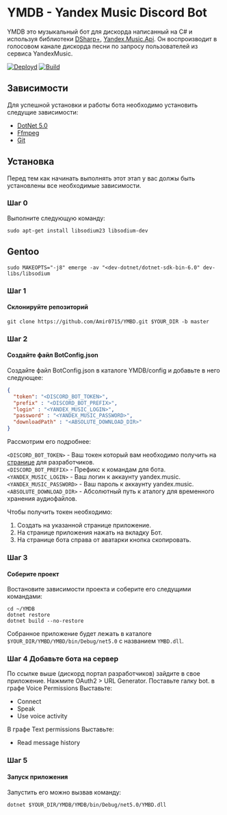 # YMDB - Yandex Music Discord Bot
YMDB это музыкальный бот для дискорда написанный на C# и используя библиотеки [DSharp+](https://github.com/DSharpPlus/DSharpPlus), [Yandex.Music.Api](https://github.com/K1llMan/Yandex.Music.Api). Он воспроизводит в голосовом канале дискорда песни по запросу пользователей из сервиса YandexMusic.

[![Deployd](https://github.com/Amir0715/YMDB/actions/workflows/ci-cd.yml/badge.svg?branch=master)](https://github.com/Amir0715/YMDB/actions/workflows/ci-cd.yml)
[![Build](https://github.com/Amir0715/YMDB/actions/workflows/build.yml/badge.svg?branch=master)](https://github.com/Amir0715/YMDB/actions/workflows/build.yml)

## Зависимости

Для успешной установки и работы бота необходимо установить следущие зависимости:

- [DotNet 5.0](https://dotnet.microsoft.com/download/dotnet/5.0)
- [Ffmpeg](https://ffmpeg.org/download.html)
- [Git](https://git-scm.com/downloads)



## Установка

Перед тем как начинать выполнять этот этап у вас должы быть установлены все необходимые зависимости.

### Шаг 0
Выполните следующую команду:

```terminal
sudo apt-get install libsodium23 libsodium-dev
```

## Gentoo
```terminal
sudo MAKEOPTS="-j8" emerge -av "<dev-dotnet/dotnet-sdk-bin-6.0" dev-libs/libsodium
```

### Шаг 1
#### Склонируйте репозиторий

```terminal
git clone https://github.com/Amir0715/YMBD.git $YOUR_DIR -b master
```

### Шаг 2
#### Создайте файл BotConfig.json
Создайте файл BotConfig.json в каталоге YMDB/config и добавьте в него следующее:

```json
{
  "token": "<DISCORD_BOT_TOKEN>",
  "prefix" : "<DISCORD_BOT_PREFIX>",
  "login" : "<YANDEX_MUSIC_LOGIN>",
  "password" : "<YANDEX_MUSIC_PASSWORD>",
  "downloadPath" : "<ABSOLUTE_DOWNLOAD_DIR>"
}
```
Рассмотрим его подробнее:<br>

`<DISCORD_BOT_TOKEN>` - Ваш токен который вам необходимо получить на [странице](https://discord.com/developers/applications) для разработчиков.</br>
`<DISCORD_BOT_PREFIX>` - Префикс к командам для бота.</br>
`<YANDEX_MUSIC_LOGIN>` - Ваш логин к аккаунту yandex.music.</br>
`<YANDEX_MUSIC_PASSWORD>` - Ваш пароль к аккаунту yandex.music.</br>
`<ABSOLUTE_DOWNLOAD_DIR>` - Абсолютный путь к аталогу для временного хранения аудиофайлов.</br>

Чтобы получить токен необходимо:
  1. Создать на указанной странице приложение.
  2. На странице приложения нажать на вкладку Бот.
  3. На странице бота справа от аватарки кнопка скопировать.

### Шаг 3

#### Соберите проект
Востановите зависимости проекта и соберите его следущими командами:
```terminal
cd ~/YMDB
dotnet restore
dotnet build --no-restore
```
Собранное приложение будет лежать в каталоге `$YOUR_DIR/YMBD/YMBD/bin/Debug/net5.0` с названием `YMBD.dll`.

### Шаг 4 Добавьте бота на сервер

По ссылке выше (дискорд портал разработчиков) зайдите в свое приложение.
Нажмите OAuth2 > URL Generator.
Поставьте галку bot.
в графе Voice Permissions
Выставьте:
 * Connect
 * Speak
 * Use voice activity

В графе Text permissions
Выставьте:
 * Read message history

### Шаг 5
#### Запуск приложения
Запустить его можно вызвав команду:
```terminal
dotnet $YOUR_DIR/YMDB/YMDB/bin/Debug/net5.0/YMBD.dll
```
